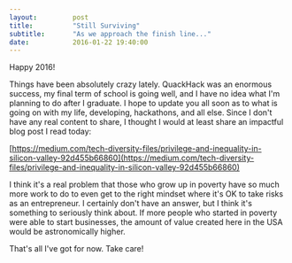 ```yaml
---
layout:         post
title:          "Still Surviving"
subtitle:       "As we approach the finish line..."
date:           2016-01-22 19:40:00
---
```


Happy 2016!

Things have been absolutely crazy lately. QuackHack was an enormous success, my final term of school is going well, and I have no idea what I'm planning to do after I graduate. I hope to update you all soon as to what is going on with my life, developing, hackathons, and all else. Since I don't have any real content to share, I thought I would at least share an impactful blog post I read today:

[https://medium.com/tech-diversity-files/privilege-and-inequality-in-silicon-valley-92d455b66860](https://medium.com/tech-diversity-files/privilege-and-inequality-in-silicon-valley-92d455b66860)

I think it's a real problem that those who grow up in poverty have so much more work to do to even get to the right mindset where it's OK to take risks as an entrepreneur. I certainly don't have an answer, but I think it's something to seriously think about. If more people who started in poverty were able to start businesses, the amount of value created here in the USA would be astronomically higher.

That's all I've got for now. Take care!